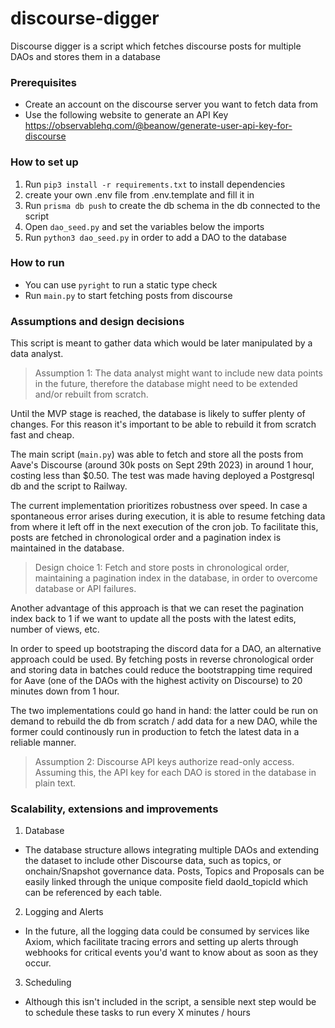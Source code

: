 # discourse-digger

Discourse digger is a script which fetches discourse posts for multiple DAOs and stores them in a database

### Prerequisites
- Create an account on the discourse server you want to fetch data from
- Use the following website to generate an API Key
https://observablehq.com/@beanow/generate-user-api-key-for-discourse


### How to set up
1. Run `pip3 install -r requirements.txt` to install dependencies
2. create your own .env file from .env.template and fill it in
3. Run `prisma db push` to create the db schema in the db connected to the script
4. Open `dao_seed.py` and set the variables below the imports
5. Run `python3 dao_seed.py` in order to add a DAO to the database

### How to run
- You can use `pyright` to run a static type check
- Run `main.py` to start fetching posts from discourse

### Assumptions and design decisions
This script is meant to gather data which would be later manipulated by a data analyst. 

>Assumption 1: The data analyst might want to include new data points in the future, therefore the database might need to be extended and/or rebuilt from scratch.

Until the MVP stage is reached, the database is likely to suffer plenty of changes. For this reason it's important to be able to rebuild it from scratch fast and cheap.

The main script (`main.py`) was able to fetch and store all the posts from Aave's Discourse (around 30k posts on Sept 29th 2023) in around 1 hour, costing less than $0.50. The test was made having deployed a Postgresql db and the script to Railway.

The current implementation prioritizes robustness over speed. In case a spontaneous error arises during execution, it is able to resume fetching data from where it left off in the next execution of the cron job. To facilitate this, posts are fetched in chronological order and a pagination index is maintained in the database.

> Design choice 1: Fetch and store posts in chronological order, maintaining a pagination index in the database, in order to overcome database or API failures.

Another advantage of this approach is that we can reset the pagination index back to 1 if we want to update all the posts with the latest edits, number of views, etc.

In order to speed up bootstraping the discord data for a DAO, an alternative approach could be used. By fetching posts in reverse chronological order and storing data in batches could reduce the bootstrapping time required for Aave (one of the DAOs with the highest activity on Discourse) to 20 minutes down from 1 hour.

The two implementations could go hand in hand: the latter could be run on demand to rebuild the db from scratch / add data for a new DAO, while the former could continously run in production to fetch the latest data in a reliable manner.

> Assumption 2: Discourse API keys authorize read-only access. Assuming this, the API key for each DAO is stored in the database in plain text.




### Scalability, extensions and improvements

1. Database
- The database structure allows integrating multiple DAOs and extending the dataset to include other Discourse data, such as topics, or onchain/Snapshot governance data. Posts, Topics and Proposals can be easily linked through the unique composite field daoId_topicId which can be referenced by each table.

2. Logging and Alerts
- In the future, all the logging data could be consumed by services like Axiom, which facilitate tracing errors and setting up alerts through webhooks for critical events you'd want to know about as soon as they occur.

3. Scheduling
- Although this isn't included in the script, a sensible next step would be to schedule these tasks to run every X minutes / hours











